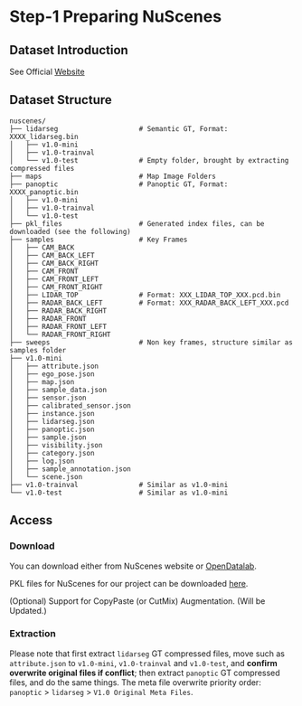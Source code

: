 # Step-1 Preparing NuScenes

## Dataset Introduction

See Official [Website](https://www.nuscenes.org/panoptic)

## Dataset Structure

```
nuscenes/
├── lidarseg					# Semantic GT, Format: XXXX_lidarseg.bin
│   ├── v1.0-mini
│   ├── v1.0-trainval
│   └── v1.0-test				# Empty folder, brought by extracting compressed files
├── maps						# Map Image Folders
├── panoptic					# Panoptic GT, Format: XXXX_panoptic.bin
│   ├── v1.0-mini
│   ├── v1.0-trainval
│   └── v1.0-test
├── pkl_files					# Generated index files, can be downloaded (see the following)
├── samples						# Key Frames
│   ├── CAM_BACK
│   ├── CAM_BACK_LEFT
│   ├── CAM_BACK_RIGHT
│   ├── CAM_FRONT
│   ├── CAM_FRONT_LEFT
│   ├── CAM_FRONT_RIGHT
│   ├── LIDAR_TOP				# Format: XXX_LIDAR_TOP_XXX.pcd.bin		
│   ├── RADAR_BACK_LEFT 		# Format: XXX_RADAR_BACK_LEFT_XXX.pcd
│   ├── RADAR_BACK_RIGHT
│   ├── RADAR_FRONT
│   ├── RADAR_FRONT_LEFT
│   └── RADAR_FRONT_RIGHT
├── sweeps						# Non key frames, structure similar as samples folder
├── v1.0-mini
│   ├── attribute.json
│   ├── ego_pose.json
│   ├── map.json
│   ├── sample_data.json
│   ├── sensor.json
│   ├── calibrated_sensor.json
│   ├── instance.json
│   ├── lidarseg.json
│   ├── panoptic.json
│   ├── sample.json
│   ├── visibility.json
│   ├── category.json
│   ├── log.json
│   ├── sample_annotation.json
│   └── scene.json
├── v1.0-trainval				# Similar as v1.0-mini
└── v1.0-test					# Similar as v1.0-mini
```



## Access

### Download 

You can download either from NuScenes website or [OpenDatalab](https://opendatalab.com/nuScenes).

PKL files for NuScenes for our project can be downloaded [here](https://pan.baidu.com/s/1a94BcZAYb0rWMJZL_uZayw?pwd=posk).

(Optional) Support for CopyPaste (or CutMix) Augmentation. (Will be Updated.)

### Extraction

Please note that first extract `lidarseg` GT compressed files, move such as `attribute.json` to `v1.0-mini`, `v1.0-trainval` and `v1.0-test`, and **confirm overwrite original files if conflict**; then extract `panoptic` GT compressed files, and do the same things. The meta file overwrite priority order: `panoptic` > `lidarseg` > `V1.0 Original Meta Files`.